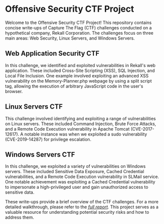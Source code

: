 # Offensive Security CTF Project

Welcome to the Offensive Security CTF Project! This repository contains concise write-ups of Capture The Flag (CTF) challenges conducted on a hypothetical company, Rekall Corporation. The challenges focus on three main areas: Web Security, Linux Servers, and Windows Servers.

## Web Application Security CTF

In this challenge, we identified and exploited vulnerabilities in Rekall's web application. These included Cross-Site Scripting (XSS), SQL Injection, and Local File Inclusion. One example involved exploiting an advanced XSS vulnerability on the Memory-Planner.php webpage by using a split script tag, allowing the execution of arbitrary JavaScript code in the user's browser.

## Linux Servers CTF

This challenge involved identifying and exploiting a range of vulnerabilities on Linux servers. These included Command Injection, Brute Force Attacks, and a Remote Code Execution vulnerability in Apache Tomcat (CVE-2017-12617). A notable instance was when we exploited a sudo vulnerability (CVE-2019-14287) for privilege escalation.

## Windows Servers CTF

In this challenge, we exploited a variety of vulnerabilities on Windows servers. These included Sensitive Data Exposure, Cached Credential vulnerabilities, and a Remote Code Execution vulnerability in SLMail service. One notable achievement was exploiting a Cached Credential vulnerability to impersonate a high-privileged user and gain unauthorized access to sensitive data.

These write-ups provide a brief overview of the CTF challenges. For a more detailed walkthrough, please refer to the *[full report](https://docs.google.com/document/d/1RoF1Y571b9bzMwUkaUMYnkZdCBBbZWLw7XP_xnJ5ZFQ/edit#heading=h.664pxxk2abue).* This project serves as a valuable resource for understanding potential security risks and how to address them.
